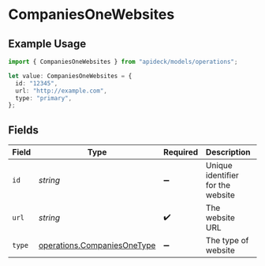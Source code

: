 # CompaniesOneWebsites

## Example Usage

```typescript
import { CompaniesOneWebsites } from "apideck/models/operations";

let value: CompaniesOneWebsites = {
  id: "12345",
  url: "http://example.com",
  type: "primary",
};
```

## Fields

| Field                                                                      | Type                                                                       | Required                                                                   | Description                                                                | Example                                                                    |
| -------------------------------------------------------------------------- | -------------------------------------------------------------------------- | -------------------------------------------------------------------------- | -------------------------------------------------------------------------- | -------------------------------------------------------------------------- |
| `id`                                                                       | *string*                                                                   | :heavy_minus_sign:                                                         | Unique identifier for the website                                          | 12345                                                                      |
| `url`                                                                      | *string*                                                                   | :heavy_check_mark:                                                         | The website URL                                                            | http://example.com                                                         |
| `type`                                                                     | [operations.CompaniesOneType](../../models/operations/companiesonetype.md) | :heavy_minus_sign:                                                         | The type of website                                                        | primary                                                                    |
